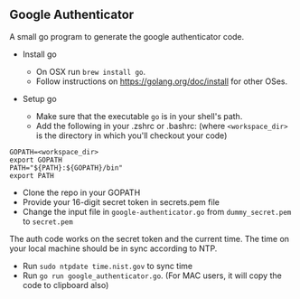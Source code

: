 ## Google Authenticator
A small go program to generate the google authenticator code.

- Install go
    - On OSX run `brew install go`.
    - Follow instructions on https://golang.org/doc/install for other OSes.

- Setup go
    - Make sure that the executable `go` is in your shell's path.
    - Add the following in your .zshrc or .bashrc: (where `<workspace_dir>` is the directory in
        which you'll checkout your code)

```
GOPATH=<workspace_dir>
export GOPATH
PATH="${PATH}:${GOPATH}/bin"
export PATH
```

- Clone the repo in your GOPATH
- Provide your 16-digit secret token in secrets.pem file
- Change the input file in `google-authenticator.go` from `dummy_secret.pem` to `secret.pem`

The auth code works on the secret token and the current time. The time on your local machine should be in sync according to NTP.
- Run `sudo ntpdate time.nist.gov` to sync time
- Run `go run google_authenticator.go`. (For MAC users, it will copy the code to clipboard also)
